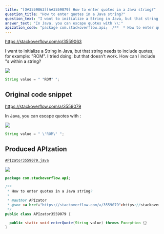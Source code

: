 ```yaml
---
title: "[Q#3559063][A#3559079] How to enter quotes in a Java string?"
question_title: "How to enter quotes in a Java string?"
question_text: "I want to initialize a String in Java, but that string needs to include quotes; for example: \"ROM\". I tried doing: but that doesn't work. How can I include \"s within a string?"
answer_text: "In Java, you can escape quotes with \\:"
apization_code: "package com.stackoverflow.api;  /**  * How to enter quotes in a Java string?  *  * @author APIzator  * @see <a href=\"https://stackoverflow.com/a/3559079\">https://stackoverflow.com/a/3559079</a>  */ public class APIzator3559079 {    public static void enterQuote(String value) throws Exception {} }"
---
```


https://stackoverflow.com/q/3559063

I want to initialize a String in Java, but that string needs to include quotes; for example: &quot;ROM&quot;. I tried doing:
but that doesn&#x27;t work. How can I include &quot;s within a string?


<div class="code-logo"><img src="/stackoverflow.png" /></div>

```java
String value = " "ROM" ";
```


## Original code snippet

https://stackoverflow.com/a/3559079

In Java, you can escape quotes with \:

<div class="code-logo"><img src="/stackoverflow.png" /></div>

```java
String value = " \"ROM\" ";
```

## Produced APIzation

[`APIzator3559079.java`](https://github.com/blind-papers/apization-temp-data/raw/main/search/APIzator3559079.java)

<div class="code-logo"><img src="/apizator.png" /></div>

```java
package com.stackoverflow.api;

/**
 * How to enter quotes in a Java string?
 *
 * @author APIzator
 * @see <a href="https://stackoverflow.com/a/3559079">https://stackoverflow.com/a/3559079</a>
 */
public class APIzator3559079 {

  public static void enterQuote(String value) throws Exception {}
}

```